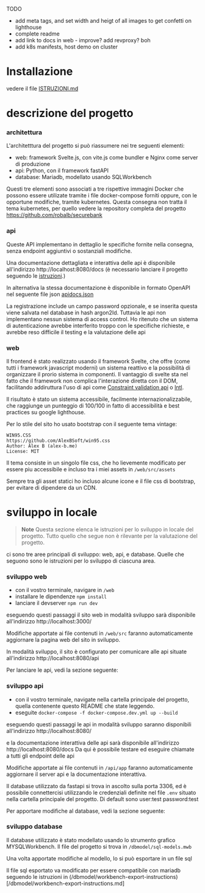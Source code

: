 TODO
- add meta tags, and set width and heigt of all images to get confetti on lighthouse
- complete readme
- add link to docs in web - improve? add revproxy? boh
- add k8s manifests, host demo on cluster

# Installazione

vedere il file [ ISTRUZIONI.md ]( ./ISTRUZIONI.md )



# descrizione del progetto

### architettura

L'architetttura del progetto si può riassumere nei tre seguenti elementi:

- web: framework Svelte.js, con vite.js come bundler e Nginx come server di produzione
- api: Python, con il framework fastAPI
- database: Mariadb, modellato usando SQLWorkbench

Questi tre elementi sono associati a tre rispettive immagini Docker
che possono essere utilizate tramite i file docker-compose forniti oppure,
con le opportune modifiche, tramite kubernetes. Questa consegna non tratta
il tema kubernetes, per quello vedere la repository completa del progetto
https://github.com/robalb/securebank

### api

Queste API implementano in dettaglio le
specifiche fornite nella consegna, senza endpoint aggiuntivi o sostanziali
modifiche.

Una documentazione dettagliata e interattiva delle api è disponibile all'indirizzo
http://localhost:8080/docs (è necessario lanciare il progetto seguendo le 
[istruzioni](./ISTRUZIONI.md).)

In alternativa la stessa documentazione è disponibile in formato OpenAPI nel seguente
file json [apidocs.json](./apidocs.json)

La registrazione include un campo password opzionale, e se inserita questa viene salvata nel database
in hash argon2Id. Tuttavia le api non implementano nessun sistema di access control. Ho ritenuto
che un sistema di autenticazione avrebbe interferito troppo con le specifiche richieste, e avrebbe
reso difficile il testing e la valutazione delle api



### web

Il frontend è stato realizzato usando il framework Svelte,
 che offre (come tutti i framework javascript moderni)
un sistema reattivo e la possibilità di organizzare il prorio sistema in componenti.
Il vantaggio di svelte sta nel fatto che il framework non complica l'interazione
diretta con il DOM, facilitando addiruttura l'uso di api come
[Constraint validation api](https://developer.mozilla.org/en-US/docs/Web/API/Constraint_validation) o
[Intl](https://developer.mozilla.org/en-US/docs/Web/JavaScript/Reference/Global_Objects/Intl).

Il risultato è stato un sistema accessibile, facilmente internazionalizzabile,
che raggiunge un punteggio di 100/100 in fatto di accessibilità e best practices
su google lighthouse.

Per lo stile del sito ho usato bootstrap con il seguente tema vintage:

    WIN95.CSS
    https://github.com/AlexBSoft/win95.css
    Author: Alex B (alex-b.me)
    License: MIT

Il tema consiste in un singolo file css, che ho lievemente modificato per essere
 piu accessibile e incluso tra i miei assets in `/web/src/assets`

Sempre tra gli asset statici ho incluso alcune icone e il file css di bootstrap,
per evitare di dipendere da un CDN.



# sviluppo in locale

> **Note**
> Questa sezione elenca le istruzioni per lo sviluppo in locale del progetto.
> Tutto quello che segue non è rilevante per la valutazione del progetto.

ci sono tre aree principali di sviluppo: web, api, e database.
Quelle che seguono sono le istruzioni per lo sviluppo di ciascuna area.

### sviluppo web

- con il vostro terminale, navigare in `/web`
- installare le dipendenze `npm install`
- lanciare il devserver `npm run dev`

eseguendo questi passaggi il sito web in modalità sviluppo sarà
disponibile all'indirizzo http://localhost:3000/

Modifiche apportate ai file contenuti in `/web/src` faranno automaticamente aggiornare
la pagina web del sito in sviluppo.

In modalità sviluppo, il sito è configurato per comunicare alle api situate
all'indirizzo http://localhost:8080/api

Per lanciare le api, vedi la sezione seguente:

### sviluppo api

- con il vostro terminale, navigate nella cartella principale del progetto,
  quella contenente questo README che state leggendo.
- eseguite `docker-compose -f docker-compose.dev.yml up --build`
 
eseguendo questi passaggi le api in modalità sviluppo saranno disponibili
all'indirizzo http://localhost:8080/

e la documentazione interattiva delle api sarà disponibile all'indirizzo
http://localhost:8080/docs
Da qui è possibile testare ed eseguire chiamate a tutti gli endpoint delle api

Modifiche apportate ai file contenuti in `/api/app` faranno automaticamente
aggiornare il server api e la documentazione interattiva.

Il database utilizzato da fastapi si trova in ascolto sulla porta 3306,
ed è possibile connettercisi utilizzando le credenziali definite nel file `.env`
situato nella cartella principale del progetto. Di default sono user:test password:test

Per apportare modifiche al database, vedi la sezione seguente:

### sviluppo database

Il database utilizzato è stato modellato usando lo strumento grafico
MYSQLWorkbench. Il file del progetto si trova in `/dbmodel/sql-models.mwb`

Una volta apportate modifiche al modello, lo si può esportare in un file sql

Il file sql esportato va modificato per essere compatibile con
mariadb seguendo le istruzioni in
(/dbmodel/workbench-export-instructions)[/dbmodel/workbench-export-instructions.md]

